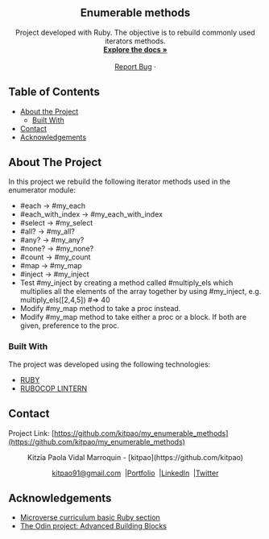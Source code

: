 
<!-- PROJECT LOGO -->
<br />
<p align="center">
  <h2 align="center"> Enumerable methods </h2>
  <p align="center">
    Project developed with Ruby. The objective is to rebuild commonly used iterators methods.
    <br />
    <a href="https://github.com/kitpao/my_enumerable_methods"><strong>Explore the docs »</strong></a>
    <br />
    <br />
    <a href="https://github.com/kitpao/my_enumerable_methods/issues">Report Bug</a>
    ·
  </p>
</p>
<!-- TABLE OF CONTENTS -->

## Table of Contents
- [About the Project](#about-the-project)
  - [Built With](#built-with)
- [Contact](#contact)
- [Acknowledgements](#acknowledgements)
<!-- ABOUT THE PROJECT -->

## About The Project
In this project we rebuild the following iterator methods used in the enumerator module:
* #each -> #my_each
* #each_with_index -> #my_each_with_index
* #select -> #my_select
* #all? -> #my_all?
* #any? -> #my_any?
* #none? -> #my_none?
* #count -> #my_count
* #map -> #my_map
* #inject -> #my_inject
* Test #my_inject by creating a method called #multiply_els which multiplies all the elements of the array together by using #my_inject, e.g. multiply_els([2,4,5]) #=> 40
* Modify #my_map method to take a proc instead.
* Modify #my_map method to take either a proc or a block. If both are given, preference to the proc.

### Built With
The project was developed using the following technologies:
- [RUBY](https://www.ruby-lang.org/es/)
- [RUBOCOP LINTERN](https://github.com/microverseinc/linters-config/tree/master/ruby)
<!-- CONTACT -->
## Contact
<p align="center">

  Project Link: [https://github.com/kitpao/my_enumerable_methods](https://github.com/kitpao/my_enumerable_methods)

<p align="center">
  Kitzia Paola Vidal Marroquin - [kitpao](https://github.com/kitpao)
</p>
<p align="center" style="display: flex; justify-content: center; align-items: center;">
    <a target="_blank" href="https://mail.google.com/mail/?view=cm&fs=1&tf=1&to=kitpao91@gmail.com">
      kitpao91@gmail.com
    </a> &nbsp; |
    <a target="_blank" href="https://github.com/kitpao/Personal_Projects">
        Portfolio
    </a> &nbsp; |
    <a target="_blank" href="https://www.linkedin.com/in/kitzia-paola-vidal/">
      LinkedIn
    </a> &nbsp; |
    <a target="_blank" href="https://twitter.com/Kitpao1">
      Twitter
    </a>
</p>
<!-- ACKNOWLEDGEMENTS -->

## Acknowledgements
- [Microverse curriculum basic Ruby section](https://www.microverse.org/?grsf=6ns691)
- [The Odin project: Advanced Building Blocks](https://www.theodinproject.com/courses/ruby-programming/lessons/advanced-building-blocks)
